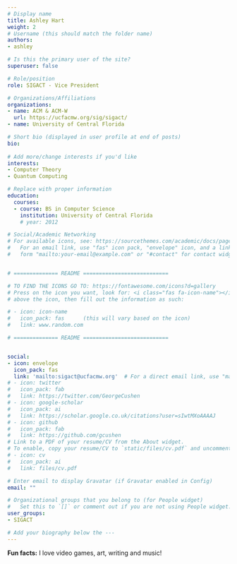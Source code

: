 ```yaml
---
# Display name
title: Ashley Hart
weight: 2
# Username (this should match the folder name)
authors:
- ashley

# Is this the primary user of the site?
superuser: false

# Role/position
role: SIGACT - Vice President

# Organizations/Affiliations
organizations:
- name: ACM & ACM-W
  url: https://ucfacmw.org/sig/sigact/
- name: University of Central Florida

# Short bio (displayed in user profile at end of posts)
bio: 
 
# Add more/change interests if you'd like
interests:
- Computer Theory
- Quantum Computing

# Replace with proper information
education:
  courses:
  - course: BS in Computer Science
    institution: University of Central Florida
    # year: 2012

# Social/Academic Networking
# For available icons, see: https://sourcethemes.com/academic/docs/page-builder/#icons
#   For an email link, use "fas" icon pack, "envelope" icon, and a link in the
#   form "mailto:your-email@example.com" or "#contact" for contact widget.


# ============== README ===========================

# TO FIND THE ICONS GO TO: https://fontawesome.com/icons?d=gallery
# Press on the icon you want, look for: <i class="fas fa-icon-name"></i> 
# above the icon, then fill out the information as such:

# - icon: icon-name
#   icon_pack: fas      (this will vary based on the icon)
#   link: www.random.com

# ============== README ===========================


social:
- icon: envelope
  icon_pack: fas
  link: 'mailto:sigact@ucfacmw.org'  # For a direct email link, use "mailto:test@example.org".
# - icon: twitter
#   icon_pack: fab
#   link: https://twitter.com/GeorgeCushen
# - icon: google-scholar
#   icon_pack: ai
#   link: https://scholar.google.co.uk/citations?user=sIwtMXoAAAAJ
# - icon: github
#   icon_pack: fab
#   link: https://github.com/gcushen
# Link to a PDF of your resume/CV from the About widget.
# To enable, copy your resume/CV to `static/files/cv.pdf` and uncomment the lines below.
# - icon: cv
#   icon_pack: ai
#   link: files/cv.pdf

# Enter email to display Gravatar (if Gravatar enabled in Config)
email: ""

# Organizational groups that you belong to (for People widget)
#   Set this to `[]` or comment out if you are not using People widget.
user_groups:
- SIGACT

# Add your biography below the ---
---
```

**Fun facts:** I love video games, art, writing and music!